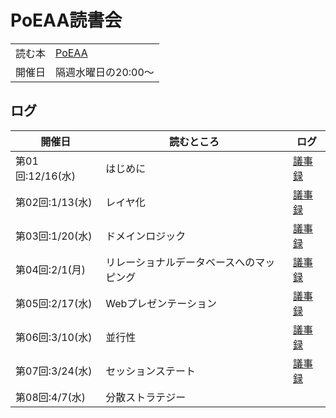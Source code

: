
# PoEAA読書会

|||
|----|----|
|読む本|[PoEAA](https://amzn.to/3qsnejT)|
|開催日|隔週水曜日の20:00～|

## ログ

|開催日|読むところ|ログ|
|----|----|----|
|第01回:12/16(水)|はじめに|[議事録](doc/00_はじめに.md)|
|第02回:1/13(水)|レイヤ化|[議事録](doc/01_レイヤ化.md)|
|第03回:1/20(水)|ドメインロジック|[議事録](doc/02_ドメインロジック.md)|
|第04回:2/1(月)|リレーショナルデータベースへのマッピング|[議事録](doc/03_リレーショナルデータベースへのマッピング.md)|
|第05回:2/17(水)|Webプレゼンテーション|[議事録](doc/04_Webプレゼンテーション.md)|
|第06回:3/10(水)|並行性|[議事録](doc/05_並行性.md)|
|第07回:3/24(水)|セッションステート|[議事録](doc/06_セッションステート.md)|
|第08回:4/7(水)|分散ストラテジー||
